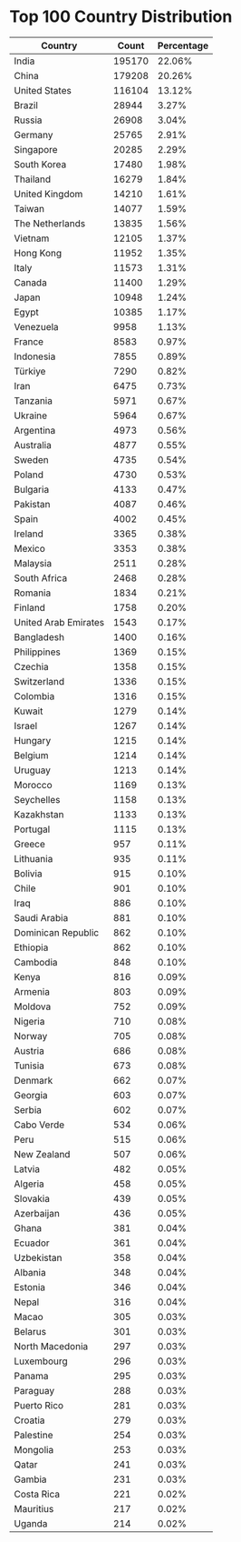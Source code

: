 # Top 100 Country Distribution
| Country | Count | Percentage |
|----|----|----|
| India | 195170 | 22.06% |
| China | 179208 | 20.26% |
| United States | 116104 | 13.12% |
| Brazil | 28944 | 3.27% |
| Russia | 26908 | 3.04% |
| Germany | 25765 | 2.91% |
| Singapore | 20285 | 2.29% |
| South Korea | 17480 | 1.98% |
| Thailand | 16279 | 1.84% |
| United Kingdom | 14210 | 1.61% |
| Taiwan | 14077 | 1.59% |
| The Netherlands | 13835 | 1.56% |
| Vietnam | 12105 | 1.37% |
| Hong Kong | 11952 | 1.35% |
| Italy | 11573 | 1.31% |
| Canada | 11400 | 1.29% |
| Japan | 10948 | 1.24% |
| Egypt | 10385 | 1.17% |
| Venezuela | 9958 | 1.13% |
| France | 8583 | 0.97% |
| Indonesia | 7855 | 0.89% |
| Türkiye | 7290 | 0.82% |
| Iran | 6475 | 0.73% |
| Tanzania | 5971 | 0.67% |
| Ukraine | 5964 | 0.67% |
| Argentina | 4973 | 0.56% |
| Australia | 4877 | 0.55% |
| Sweden | 4735 | 0.54% |
| Poland | 4730 | 0.53% |
| Bulgaria | 4133 | 0.47% |
| Pakistan | 4087 | 0.46% |
| Spain | 4002 | 0.45% |
| Ireland | 3365 | 0.38% |
| Mexico | 3353 | 0.38% |
| Malaysia | 2511 | 0.28% |
| South Africa | 2468 | 0.28% |
| Romania | 1834 | 0.21% |
| Finland | 1758 | 0.20% |
| United Arab Emirates | 1543 | 0.17% |
| Bangladesh | 1400 | 0.16% |
| Philippines | 1369 | 0.15% |
| Czechia | 1358 | 0.15% |
| Switzerland | 1336 | 0.15% |
| Colombia | 1316 | 0.15% |
| Kuwait | 1279 | 0.14% |
| Israel | 1267 | 0.14% |
| Hungary | 1215 | 0.14% |
| Belgium | 1214 | 0.14% |
| Uruguay | 1213 | 0.14% |
| Morocco | 1169 | 0.13% |
| Seychelles | 1158 | 0.13% |
| Kazakhstan | 1133 | 0.13% |
| Portugal | 1115 | 0.13% |
| Greece | 957 | 0.11% |
| Lithuania | 935 | 0.11% |
| Bolivia | 915 | 0.10% |
| Chile | 901 | 0.10% |
| Iraq | 886 | 0.10% |
| Saudi Arabia | 881 | 0.10% |
| Dominican Republic | 862 | 0.10% |
| Ethiopia | 862 | 0.10% |
| Cambodia | 848 | 0.10% |
| Kenya | 816 | 0.09% |
| Armenia | 803 | 0.09% |
| Moldova | 752 | 0.09% |
| Nigeria | 710 | 0.08% |
| Norway | 705 | 0.08% |
| Austria | 686 | 0.08% |
| Tunisia | 673 | 0.08% |
| Denmark | 662 | 0.07% |
| Georgia | 603 | 0.07% |
| Serbia | 602 | 0.07% |
| Cabo Verde | 534 | 0.06% |
| Peru | 515 | 0.06% |
| New Zealand | 507 | 0.06% |
| Latvia | 482 | 0.05% |
| Algeria | 458 | 0.05% |
| Slovakia | 439 | 0.05% |
| Azerbaijan | 436 | 0.05% |
| Ghana | 381 | 0.04% |
| Ecuador | 361 | 0.04% |
| Uzbekistan | 358 | 0.04% |
| Albania | 348 | 0.04% |
| Estonia | 346 | 0.04% |
| Nepal | 316 | 0.04% |
| Macao | 305 | 0.03% |
| Belarus | 301 | 0.03% |
| North Macedonia | 297 | 0.03% |
| Luxembourg | 296 | 0.03% |
| Panama | 295 | 0.03% |
| Paraguay | 288 | 0.03% |
| Puerto Rico | 281 | 0.03% |
| Croatia | 279 | 0.03% |
| Palestine | 254 | 0.03% |
| Mongolia | 253 | 0.03% |
| Qatar | 241 | 0.03% |
| Gambia | 231 | 0.03% |
| Costa Rica | 221 | 0.02% |
| Mauritius | 217 | 0.02% |
| Uganda | 214 | 0.02% |

